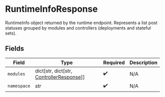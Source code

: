 # RuntimeInfoResponse

RuntimeInfo object returned by the runtime endpoint. Represents a list post statuses grouped by modules and controllers (deployments and stateful sets).


## Fields

| Field                                                                                 | Type                                                                                  | Required                                                                              | Description                                                                           |
| ------------------------------------------------------------------------------------- | ------------------------------------------------------------------------------------- | ------------------------------------------------------------------------------------- | ------------------------------------------------------------------------------------- |
| `modules`                                                                             | dict[str, dict[str, [ControllerResponse](../../models/shared/controllerresponse.md)]] | :heavy_check_mark:                                                                    | N/A                                                                                   |
| `namespace`                                                                           | *str*                                                                                 | :heavy_check_mark:                                                                    | N/A                                                                                   |